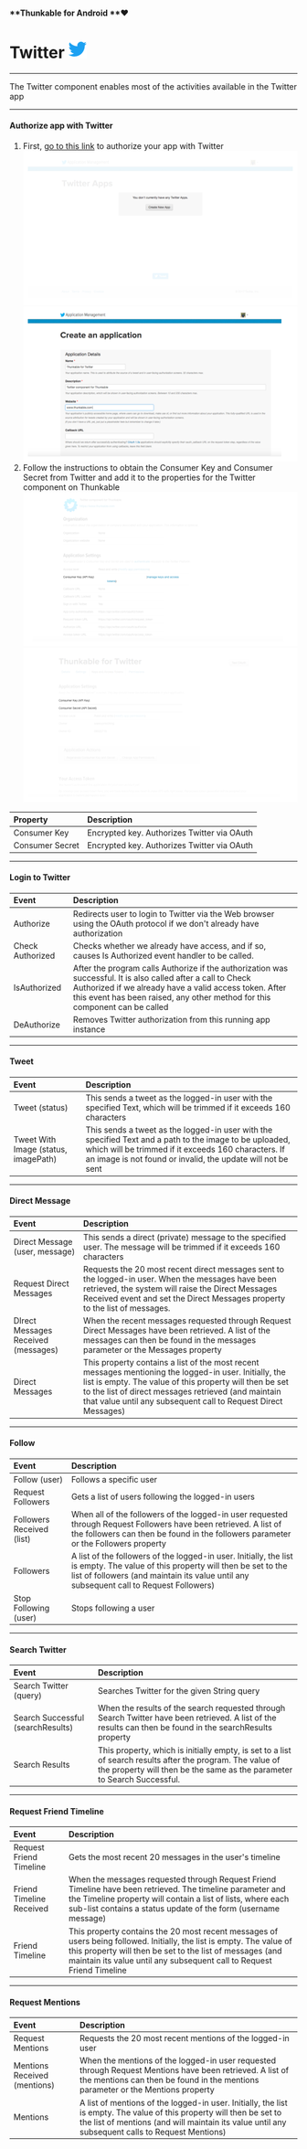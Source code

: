 #### **Thunkable for Android **❤

# Twitter ![](/assets/twitter-icon.png)

---

The Twitter component enables most of the activities available in the Twitter app

---

#### Authorize app with Twitter

1. First, [go to this link](http://twitter.com/oauth_clients/new) to authorize your app with Twitter ![](/assets/twitter-fig-1.png)![](/assets/twitter-fig-2.png)
2. Follow the instructions to obtain the Consumer Key and Consumer Secret from Twitter and add it to the properties for the Twitter component on Thunkable ![](/assets/twitter-fig-3.png)![](/assets/twitter-fig-4.png)

| Property | Description |
| :--- | :--- |
| Consumer Key | Encrypted key. Authorizes Twitter via OAuth |
| Consumer Secret | Encrypted key. Authorizes Twitter via OAuth |

---

#### Login to Twitter

| Event | Description |
| :--- | :--- |
| Authorize | Redirects user to login to Twitter via the Web browser using the OAuth protocol if we don't already have authorization |
| Check Authorized | Checks whether we already have access, and if so, causes Is Authorized event handler to be called. |
| IsAuthorized | After the program calls Authorize if the authorization was successful. It is also called after a call to Check Authorized if we already have a valid access token. After this event has been raised, any other method for this component can be called |
| DeAuthorize | Removes Twitter authorization from this running app instance |

---

#### **Tweet**

| Event | Description |
| :--- | :--- |
| Tweet \(status\) | This sends a tweet as the logged-in user with the specified Text, which will be trimmed if it exceeds 160 characters |
| Tweet With Image \(status, imagePath\) | This sends a tweet as the logged-in user with the specified Text and a path to the image to be uploaded, which will be trimmed if it exceeds 160 characters. If an image is not found or invalid, the update will not be sent |

---

#### Direct Message

| Event | Description |
| :--- | :--- |
| Direct Message \(user, message\) | This sends a direct \(private\) message to the specified user. The message will be trimmed if it exceeds 160 characters |
| Request Direct Messages | Requests the 20 most recent direct messages sent to the logged-in user. When the messages have been retrieved, the system will raise the Direct Messages Received event and set the Direct Messages property to the list of messages. |
| DIrect Messages Received \(messages\) | When the recent messages requested through Request Direct Messages have been retrieved. A list of the messages can then be found in the messages parameter or the Messages property |
| Direct Messages | This property contains a list of the most recent messages mentioning the logged-in user. Initially, the list is empty. The value of this property will then be set to the list of direct messages retrieved \(and maintain that value until any subsequent call to Request Direct Messages\) |

---

#### Follow

| Event | Description |
| :--- | :--- |
| Follow \(user\) | Follows a specific user |
| Request Followers | Gets a list of users following the logged-in users |
| Followers Received \(list\) | When all of the followers of the logged-in user requested through Request Followers have been retrieved. A list of the followers can then be found in the followers parameter or the Followers property |
| Followers | A list of the followers of the logged-in user. Initially, the list is empty. The value of this property will then be set to the list of followers \(and maintain its value until any subsequent call to Request Followers\) |
| Stop Following \(user\) | Stops following a user |

---

#### Search Twitter

| Event | Description |
| :--- | :--- |
| Search Twitter \(query\) | Searches Twitter for the given String query |
| Search Successful \(searchResults\) | When the results of the search requested through Search Twitter have been retrieved. A list of the results can then be found in the searchResults property |
| Search Results | This property, which is initially empty, is set to a list of search results after the program. The value of the property will then be the same as the parameter to Search Successful. |

---

#### Request Friend Timeline

| Event | Description |
| :--- | :--- |
| Request Friend Timeline | Gets the most recent 20 messages in the user's timeline |
| Friend Timeline Received | When the messages requested through Request Friend Timeline have been retrieved. The timeline parameter and the Timeline property will contain a list of lists, where each sub-list contains a status update of the form \(username message\) |
| Friend Timeline | This property contains the 20 most recent messages of users being followed. Initially, the list is empty. The value of this property will then be set to the list of messages \(and maintain its value until any subsequent call to Request Friend Timeline |

---

#### Request Mentions

| Event | Description |
| :--- | :--- |
| Request Mentions | Requests the 20 most recent mentions of the logged-in user |
| Mentions Received \(mentions\) | When the mentions of the logged-in user requested through Request Mentions have been retrieved. A list of the mentions can then be found in the mentions parameter or the Mentions property |
| Mentions | A list of mentions of the logged-in user. Initially, the list is empty. The value of this property will then be set to the list of mentions \(and will maintain its value until any subsequent calls to Request Mentions\) |




